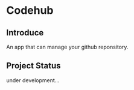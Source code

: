 # Codehub

## Introduce
An app that can manage your github reponsitory.

## Project Status
under development...
